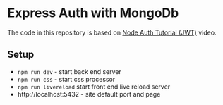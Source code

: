 # Express Auth with MongoDb

The code in this repository is based on
[Node Auth Tutorial (JWT)](https://youtu.be/SnoAwLP1a-0)
video.

## Setup

- `npm run dev` - start back end server
- `npm run css` - start css processor
- `npm run livereload` start front end live reload server
- http://localhost:5432 - site default port and page
